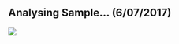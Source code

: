 ## Analysing Sample... (6/07/2017)

![](http://68.media.tumblr.com/badd3c51ed73439fbec039997add9cf6/tumblr_osoldqMaQ51trl3t5o1_500.gif)
